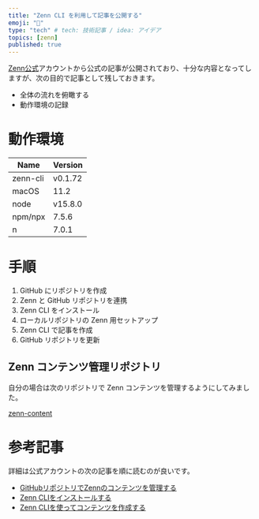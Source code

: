 ```yaml
---
title: "Zenn CLI を利用して記事を公開する"
emoji: "🐥"
type: "tech" # tech: 技術記事 / idea: アイデア
topics: [zenn]
published: true
---
```


[Zenn公式](https://zenn.dev/zenn)アカウントから公式の記事が公開されており、十分な内容となってしますが、次の目的で記事として残しておきます。

- 全体の流れを俯瞰する
- 動作環境の記録

# 動作環境

| Name | Version |
| ---- | ------- |
| zenn-cli | v0.1.72 |
| macOS | 11.2 |
| node | v15.8.0 |
| npm/npx | 7.5.6 |
| n | 7.0.1 |

# 手順

1. GitHub にリポジトリを作成
2. Zenn と GitHub リポジトリを連携
3. Zenn CLI をインストール
4. ローカルリポジトリの Zenn 用セットアップ
5. Zenn CLI で記事を作成
6. GitHub リポジトリを更新

## Zenn コンテンツ管理リポジトリ
自分の場合は次のリポジトリで Zenn コンテンツを管理するようにしてみました。

[zenn-content](https://github.com/ykws/zenn-content)


# 参考記事
詳細は公式アカウントの次の記事を順に読むのが良いです。

- [GitHubリポジトリでZennのコンテンツを管理する](https://zenn.dev/zenn/articles/connect-to-github)
- [Zenn CLIをインストールする](https://zenn.dev/zenn/articles/install-zenn-cli)
- [Zenn CLIを使ってコンテンツを作成する](https://zenn.dev/zenn/articles/zenn-cli-guide)

